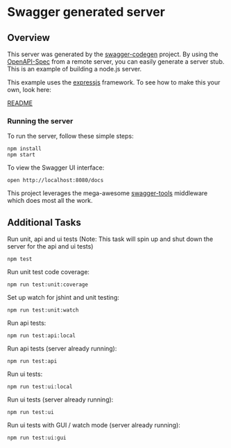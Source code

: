 # Swagger generated server

## Overview
This server was generated by the [swagger-codegen](https://github.com/swagger-api/swagger-codegen) project.  By using the [OpenAPI-Spec](https://github.com/OAI/OpenAPI-Specification) from a remote server, you can easily generate a server stub.  This is an example of building a node.js server.

This example uses the [expressjs](http://expressjs.com/) framework.  To see how to make this your own, look here:

[README](https://github.com/swagger-api/swagger-codegen/blob/master/README.md)

### Running the server
To run the server, follow these simple steps:

```
npm install
npm start
```

To view the Swagger UI interface:

```
open http://localhost:8080/docs
```

This project leverages the mega-awesome [swagger-tools](https://github.com/apigee-127/swagger-tools) middleware which does most all the work.

## Additional Tasks

Run unit, api and ui tests (Note: This task will spin up and shut down the server for the api and ui tests)

```
npm test
```

Run unit test code coverage:

```
npm run test:unit:coverage
```

Set up watch for jshint and unit testing:

```
npm run test:unit:watch
```

Run api tests:

```
npm run test:api:local
```

Run api tests (server already running):

```
npm run test:api
```

Run ui tests:

```
npm run test:ui:local
```

Run ui tests (server already running):

```
npm run test:ui
```

Run ui tests with GUI / watch mode (server already running): 

```
npm run test:ui:gui
```
